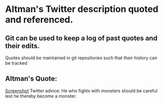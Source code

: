 # Altman's Twitter description quoted and referenced.
## Git can be used to keep a log of past quotes and their edits.
Quotes should be maintained in git repositories such that their history can be tracked


## Altman's Quote:
[Screenshot](./Screenshot_2018-04-04-22-07-13.png)
Twitter advice: He who fights with monsters should be careful lest he thereby become a monster.



